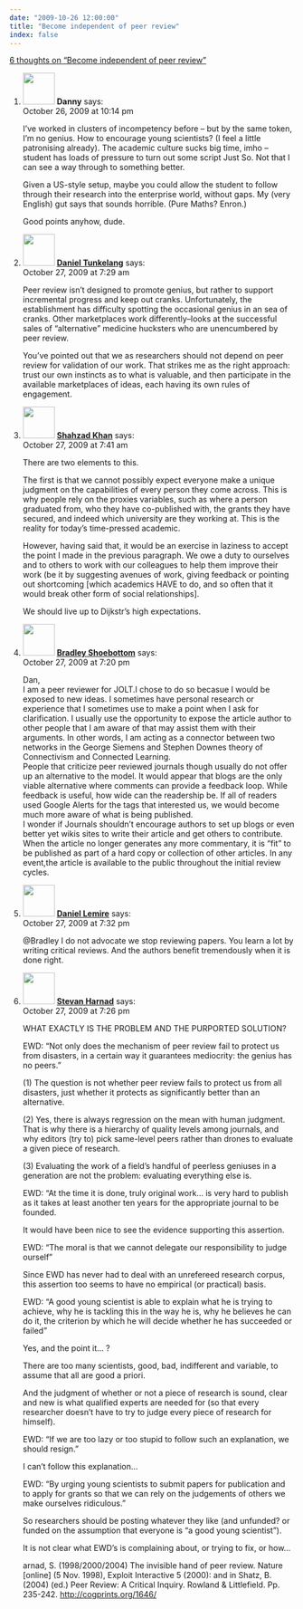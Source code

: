```yaml
---
date: "2009-10-26 12:00:00"
title: "Become independent of peer review"
index: false
---
```


[6 thoughts on &ldquo;Become independent of peer review&rdquo;](/lemire/blog/2009/10-26-become-independent-of-peer-review)

<ol class="comment-list">
<li id="comment-51789" class="comment even thread-even depth-1">
<div class="comment-author vcard">
<img alt src="https://secure.gravatar.com/avatar/7028f422ca6da0180de6c9d922a3228f?s=56&#038;d=mm&#038;r=g" srcset="https://secure.gravatar.com/avatar/7028f422ca6da0180de6c9d922a3228f?s=112&#038;d=mm&#038;r=g 2x" class="avatar avatar-56 photo" height="56" width="56" decoding="async" /> <b class="fn">Danny</b> <span class="says">says:</span> </div>
<div class="comment-metadata"><time datetime="2009-10-26T22:14:06+00:00">October 26, 2009 at 10:14 pm</time></a> </div>
<div class="comment-content">
<p>I&rsquo;ve worked in clusters of incompetency before &#8211; but by the same token, I&rsquo;m no genius. How to encourage young scientists? (I feel a little patronising already). The academic culture sucks big time, imho &#8211; student has loads of pressure to turn out some script Just So. Not that I can see a way through to something better.</p>
<p>Given a US-style setup, maybe you could allow the student to follow through their research into the enterprise world, without gaps. My (very English) gut says that sounds horrible. (Pure Maths? Enron.)</p>
<p>Good points anyhow, dude.</p>
</div>
</li>
<li id="comment-51800" class="comment odd alt thread-odd thread-alt depth-1">
<div class="comment-author vcard">
<img alt src="https://secure.gravatar.com/avatar/e9a1ce0b75918ac8c05ae1e83ebeab69?s=56&#038;d=mm&#038;r=g" srcset="https://secure.gravatar.com/avatar/e9a1ce0b75918ac8c05ae1e83ebeab69?s=112&#038;d=mm&#038;r=g 2x" class="avatar avatar-56 photo" height="56" width="56" decoding="async" /> <b class="fn"><a href="http://thenoisychannel.com/" class="url" rel="ugc external nofollow">Daniel Tunkelang</a></b> <span class="says">says:</span> </div>
<div class="comment-metadata"><time datetime="2009-10-27T07:29:12+00:00">October 27, 2009 at 7:29 am</time></a> </div>
<div class="comment-content">
<p>Peer review isn&rsquo;t designed to promote genius, but rather to support incremental progress and keep out cranks. Unfortunately, the establishment has difficulty spotting the occasional genius in an sea of cranks. Other marketplaces work differently&#8211;looks at the successful sales of &ldquo;alternative&rdquo; medicine hucksters who are unencumbered by peer review.</p>
<p>You&rsquo;ve pointed out that we as researchers should not depend on peer review for validation of our work. That strikes me as the right approach: trust our own instincts as to what is valuable, and then participate in the available marketplaces of ideas, each having its own rules of engagement.</p>
</div>
</li>
<li id="comment-51801" class="comment even thread-even depth-1">
<div class="comment-author vcard">
<img alt src="https://secure.gravatar.com/avatar/63ca66bcf1a87dad7d8011ed7d73f280?s=56&#038;d=mm&#038;r=g" srcset="https://secure.gravatar.com/avatar/63ca66bcf1a87dad7d8011ed7d73f280?s=112&#038;d=mm&#038;r=g 2x" class="avatar avatar-56 photo" height="56" width="56" loading="lazy" decoding="async" /> <b class="fn"><a href="http://blog.whyztech.com" class="url" rel="ugc external nofollow">Shahzad Khan</a></b> <span class="says">says:</span> </div>
<div class="comment-metadata"><time datetime="2009-10-27T07:41:00+00:00">October 27, 2009 at 7:41 am</time></a> </div>
<div class="comment-content">
<p>There are two elements to this. </p>
<p>The first is that we cannot possibly expect everyone make a unique judgment on the capabilities of every person they come across. This is why people rely on the proxies variables, such as where a person graduated from, who they have co-published with, the grants they have secured, and indeed which university are they working at. This is the reality for today&rsquo;s time-pressed academic.</p>
<p>However, having said that, it would be an exercise in laziness to accept the point I made in the previous paragraph. We owe a duty to ourselves and to others to work with our colleagues to help them improve their work (be it by suggesting avenues of work, giving feedback or pointing out shortcoming [which academics HAVE to do, and so often that it would break other form of social relationships].</p>
<p>We should live up to Dijkstr&rsquo;s high expectations.</p>
</div>
</li>
<li id="comment-51822" class="comment odd alt thread-odd thread-alt depth-1">
<div class="comment-author vcard">
<img alt src="https://secure.gravatar.com/avatar/30c9c92ceb9ce136ba3ad4210c23e7e7?s=56&#038;d=mm&#038;r=g" srcset="https://secure.gravatar.com/avatar/30c9c92ceb9ce136ba3ad4210c23e7e7?s=112&#038;d=mm&#038;r=g 2x" class="avatar avatar-56 photo" height="56" width="56" loading="lazy" decoding="async" /> <b class="fn"><a href="https://bradleyshoebottom.wordpress.com/" class="url" rel="ugc external nofollow">Bradley Shoebottom</a></b> <span class="says">says:</span> </div>
<div class="comment-metadata"><time datetime="2009-10-27T19:20:13+00:00">October 27, 2009 at 7:20 pm</time></a> </div>
<div class="comment-content">
<p>Dan,<br/>
I am a peer reviewer for JOLT.I chose to do so becasue I would be exposed to new ideas. I sometimes have personal research or experience that I sometimes use to make a point when I ask for clarification. I usually use the opportunity to expose the article author to other people that I am aware of that may assist them with their arguments. In other words, I am acting as a connector between two networks in the George Siemens and Stephen Downes theory of Connectivism and Connected Learning.<br/>
People that criticize peer reviewed journals though usually do not offer up an alternative to the model. It would appear that blogs are the only viable alternative where comments can provide a feedback loop. While feedback is useful, how wide can the readership be. If all of readers used Google Alerts for the tags that interested us, we would become much more aware of what is being published.<br/>
I wonder if Journals shouldn&rsquo;t encourage authors to set up blogs or even better yet wikis sites to write their article and get others to contribute. When the article no longer generates any more commentary, it is &ldquo;fit&rdquo; to be published as part of a hard copy or collection of other articles. In any event,the article is available to the public throughout the initial review cycles.</p>
</div>
</li>
<li id="comment-51824" class="comment byuser comment-author-lemire bypostauthor even thread-even depth-1">
<div class="comment-author vcard">
<img alt src="https://secure.gravatar.com/avatar/2ca999bef9535950f5b84281a4dab006?s=56&#038;d=mm&#038;r=g" srcset="https://secure.gravatar.com/avatar/2ca999bef9535950f5b84281a4dab006?s=112&#038;d=mm&#038;r=g 2x" class="avatar avatar-56 photo" height="56" width="56" loading="lazy" decoding="async" /> <b class="fn"><a href="https://lemire.me/blog/" class="url" rel="ugc">Daniel Lemire</a></b> <span class="says">says:</span> </div>
<div class="comment-metadata"><time datetime="2009-10-27T19:32:41+00:00">October 27, 2009 at 7:32 pm</time></a> </div>
<div class="comment-content">
<p>@Bradley I do not advocate we stop reviewing papers. You learn a lot by writing critical reviews. And the authors benefit tremendously when it is done right.</p>
</div>
</li>
<li id="comment-51823" class="comment odd alt thread-odd thread-alt depth-1">
<div class="comment-author vcard">
<img alt src="https://secure.gravatar.com/avatar/c7676b0491b35df7e04a107edfcbfbd2?s=56&#038;d=mm&#038;r=g" srcset="https://secure.gravatar.com/avatar/c7676b0491b35df7e04a107edfcbfbd2?s=112&#038;d=mm&#038;r=g 2x" class="avatar avatar-56 photo" height="56" width="56" loading="lazy" decoding="async" /> <b class="fn"><a href="http://openaccess.eprints.org/" class="url" rel="ugc external nofollow">Stevan Harnad</a></b> <span class="says">says:</span> </div>
<div class="comment-metadata"><time datetime="2009-10-27T19:26:42+00:00">October 27, 2009 at 7:26 pm</time></a> </div>
<div class="comment-content">
<p>WHAT EXACTLY IS THE PROBLEM AND THE PURPORTED SOLUTION?</p>
<p>EWD: &ldquo;Not only does the mechanism of peer review fail to protect us from disasters, in a certain way it guarantees mediocrity: the genius has no peers.&rdquo; </p>
<p>(1) The question is not whether peer review fails to protect us from all disasters, just whether it protects as significantly better than an alternative.</p>
<p>(2) Yes, there is always regression on the mean with human judgment. That is why there is a hierarchy of quality levels among journals, and why editors (try to) pick same-level peers rather than drones to evaluate a given piece of research.</p>
<p>(3) Evaluating the work of a field&rsquo;s handful of peerless geniuses in a generation are not the problem: evaluating everything else is.</p>
<p>EWD: &ldquo;At the time it is done, truly original work&#8230; is very hard to publish as it takes at least another ten years for the appropriate journal to be founded. </p>
<p>It would have been nice to see the evidence supporting this assertion.</p>
<p>EWD: &ldquo;The moral is that we cannot delegate our responsibility to judge ourself&rdquo; </p>
<p>Since EWD has never had to deal with an unrefereed research corpus, this assertion too seems to have no empirical (or practical) basis.</p>
<p>EWD: &ldquo;A good young scientist is able to explain what he is trying to achieve, why he is tackling this in the way he is, why he believes he can do it, the criterion by which he will decide whether he has succeeded or failed&rdquo;</p>
<p>Yes, and the point it&#8230; ?</p>
<p>There are too many scientists, good, bad, indifferent and variable, to assume that all are good a priori.</p>
<p>And the judgment of whether or not a piece of research is sound, clear and new is what qualified experts are needed for (so that every researcher doesn&rsquo;t have to try to judge every piece of research for himself).</p>
<p>EWD: &ldquo;If we are too lazy or too stupid to follow such an explanation, we should resign.&rdquo;</p>
<p>I can&rsquo;t follow this explanation&#8230;</p>
<p>EWD: &ldquo;By urging young scientists to submit papers for publication and to apply for grants so that we can rely on the judgements of others we make ourselves ridiculous.&rdquo;</p>
<p>So researchers should be posting whatever they like (and unfunded? or funded on the assumption that everyone is &ldquo;a good young scientist&rdquo;).</p>
<p>It is not clear what EWD&rsquo;s is complaining about, or trying to fix, or how&#8230;</p>
<p>arnad, S. (1998/2000/2004) The invisible hand of peer review. Nature [online] (5 Nov. 1998), Exploit Interactive 5 (2000): and in Shatz, B. (2004) (ed.) Peer Review: A Critical Inquiry. Rowland &amp; Littlefield. Pp. 235-242. <a href="http://cogprints.org/1646/" rel="nofollow ugc">http://cogprints.org/1646/</a></p>
</div>
</li>
</ol>
